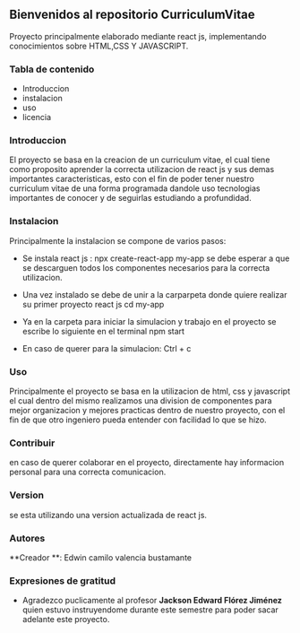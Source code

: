 ##  Bienvenidos al repositorio CurriculumVitae
Proyecto principalmente elaborado mediante react js, implementando conocimientos sobre HTML,CSS Y JAVASCRIPT.

###  Tabla de contenido
- Introduccion
- instalacion
- uso
- licencia

### Introduccion
El proyecto se basa en la creacion de un curriculum vitae, el cual tiene como proposito aprender la correcta utilizacion de react js y sus demas importantes caracteristicas, esto con el fin de poder tener nuestro curriculum vitae de una forma programada dandole uso tecnologias importantes de conocer y de seguirlas estudiando a profundidad.

### Instalacion 
Principalmente la  instalacion se compone de varios pasos:

- Se instala react js :
    npx create-react-app my-app
se debe esperar a que se descarguen todos  los componentes necesarios para la correcta utilizacion.

- Una vez instalado se debe de unir a la carparpeta donde quiere realizar su primer proyecto react js 
    cd my-app

- Ya en la carpeta para iniciar la simulacion y trabajo en el proyecto se escribe lo siguiente en el terminal 
    npm start

- En caso de querer para la simulacion:
    Ctrl + c

### Uso

Principalmente el proyecto se basa en la utilizacion de html, css y javascript el cual dentro del mismo realizamos una division de componentes para mejor organizacion y mejores practicas dentro de nuestro proyecto, con el fin de que otro ingeniero pueda entender con facilidad lo que se hizo.

### Contribuir 

en caso de querer colaborar en el proyecto, directamente  hay informacion personal para una correcta comunicacion.

### Version 
se esta utilizando una version actualizada de react js.

### Autores

**Creador **: Edwin camilo valencia bustamante 

### Expresiones de gratitud 

- Agradezco puclicamente al profesor **Jackson Edward Flórez Jiménez** quien estuvo instruyendome durante este semestre para poder sacar adelante este proyecto.

